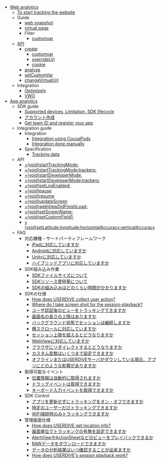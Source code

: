 - [Web analytics](./web/README.md)
    - [To start tracking the website](./web/devguide/javascript/index.md)
    - Guide
        - [web snapshot](./web/guide/snapshot.md)
        - [virtual page](./web/devguide/virtualpage.md)
        - Filter
            - [customvar](./web/guide/filter/customvar.md)
    - [API](./web/devguide/javascript/api/index.md)
        - [create](./web/devguide/javascript/api/create.md)
            - [customvar](./web/devguide/javascript/api/create/customvar.md)
            - [overrideUrl](./web/devguide/javascript/api/create/overrideurl.md)
            - [cookie](./web/devguide/javascript/api/create/cookie.md)
        - [analyze](./web/devguide/javascript/api/analyze.md)
        - [setCustomVar](./web/devguide/javascript/api/setcustomvar.md)
        - [changeVirtualUrl](./web/devguide/javascript/api/changevirtualurl.md)
    - Integration
        - [Optimizely](./web/devguide/integration/optimizely.md)
        - [VWO](./web/devguide/integration/vwo.md)
- [App analytics](./apps/README.md)
    - SDK guide
        - [Supported devices, Limitation, SDK lifecycle](./apps/guide/precheck.md)
        - [アカウント作成](./apps/guide/signup_account.md)
        - [Get team ID and register your app](./apps/guide/prepare.md)
    - Integration guide
        - Integration
            - [Integration using CocoaPods](./apps/devguide/integration.md)
            - [Integration done manually](./apps/devguide/integration_manual.md)
        - Specification
            - [Tracking data](./apps/devguide/tracking_data.md)
    - API
        - [+(void)startTrackingMode:](./apps/devguide/api/start_tracking_mode.md)
        - [+(void)startTrackingMode:trackers:](./apps/devguide/api/start_tracking_mode_trackers.md)
        - [+(void)startDeveloperMode:](./apps/devguide/api/start_developer_mode.md)
        - [+(void)startDeveloperMode:trackers:](./apps/devguide/api/start_developer_mode_trackers.md)
        - [+(void)setLogEnabled:](./apps/devguide/api/set_log_enabled.md)
        - [+(void)pause](./apps/devguide/api/pause.md)
        - [+(void)resume](./apps/devguide/api/resume.md)
        - [+(void)updateScreen](./apps/devguide/api/update_screen.md)
        - [+(void)webViewDidFinishLoad:](./apps/devguide/api/webview_did_finish_load.md)
        - [+(void)setScreenName:](./apps/devguide/api/set_screen_name.md)
        - [+(void)setCustomField1:](./apps/devguide/api/set_custom_field.md)
        - [+(void)setLatitude:longitude:horizontalAccuracy:verticalAccuracy](./apps/devguide/api/set_latitude_longitude_horizontalaccuracy_verticalaccuracy.md)
    - FAQ
        - 対応機種・サードパーティフレームワーク
            - [iPadに対応していますか](./apps/faq/ipad.md)
            - [Androidに対応していますか](./apps/faq/android.md)
            - [Unityに対応していますか](./apps/faq/unity.md)
            - [ハイブリッドアプリに対応していますか](./apps/faq/hybrid_app.md)
        - SDK組み込み作業
            - [SDKファイルサイズについて](./apps/faq/filesize.md)
            - [SDKリソース使用量について](./apps/faq/resource_usage.md)
            - [SDKの組み込みはどのくらい時間がかかりますか](./apps/faq/how_many_times_to_implement_sdk.md)
        - SDKの仕様
            - [How does USERDIVE collect user action?](./apps/faq/how_to_record_user_action.md)
            - [Where do I take screen shot for the session-playback?](./apps/faq/screenshot.md)
            - [ユーザ認証後のビューをトラッキングできますか](./apps/faq/authenticated_view.md)
            - [画面名の長さの上限はありますか](./apps/faq/screen_name_length.md)
            - [バックグラウンド状態でセッションは継続しますか](./apps/faq/session_in_background.md)
            - [横スクロールに対応していますか](./apps/faq/scroll_horizontally.md)
            - [セッション上限を超えるとどうなりますか](./apps/faq/session_limit.md)
            - [WebViewに対応していますか](./apps/faq/webview.md)
            - [ブラウザにリダイレクトするとどうなりますか](./apps/faq/browser_redirect.md)
            - [カスタム変数はいくつまで設定できますか](./apps/faq/custom_variables.md)
            - [オフラインまたはUSERDIVEサーバがダウンしている場合、アプリにどのような影響がありますか](./apps/faq/server_trouble.md)
        - 取得可能なイベント
            - [位置情報は自動的に取得されますか](./apps/faq/track_location.md)
            - [ドラッグイベントは取得できますか](./apps/faq/track_drag_event.md)
            - [キーボード入力イベントを取得できますか](./apps/faq/track_keyboard.md)
        - SDK Control
            - [アプリを更新せずにトラッキングをオン・オフできますか](./apps/faq/track_sw.md)
            - [特定のユーザーだけトラッキングできますか](./apps/faq/track_specified_user.md)
            - [WiFi接続時のみトラッキングできますか](./apps/faq/track_wifi.md)
        - 管理画面仕様
            - [How does USERDIVE get location info?](./apps/faq/country_region.md)
            - [画面単位でトラッキングの有無を設定できますか](./apps/faq/screen_tracking.md)
            - [AlertViewやActionSheetなどのビューをプレイバックできるか](./apps/faq/playback_native_view.md)
            - [RAWデータをダウンロードできますか](./apps/faq/download_raw_data.md)
            - [データの分析結果はいつ確認することが出来ますか](./apps/faq/processing_interval.md)
            - [How does USERDIVE's session playback work?](./apps/faq/sessionplayback.md)
